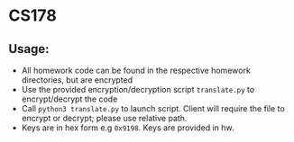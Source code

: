 # CS178

## Usage:

* All homework code can be found in the respective homework directories, but are encrypted
* Use the provided encryption/decryption script `translate.py` to encrypt/decrypt the code
* Call `python3 translate.py` to launch script. Client will require the file to encrypt or decrypt; please use relative path.
* Keys are in hex form e.g `0x9198`. Keys are provided in hw.